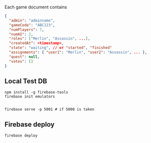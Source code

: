 Each game document contains

```json
{
  "admin": "adminname",
  "gameCode": "ABC123",
  "numPlayers": 7,
  "numAI": 2,
  "roles": ["Merlin", "Assassin", ...],
  "createdAt": <timestamp>,
  "state": "waiting", // or "started", "finished"
  "assignments": { "user1": "Merlin", "user2": "Assassin", ... },
  "quest": null,
  "votes": []
}
```

## Local Test DB

```
npm install -g firebase-tools
firebase init emulators


firebase serve -p 5001 # if 5000 is taken
```


## Firebase deploy

```
firebase deploy
```